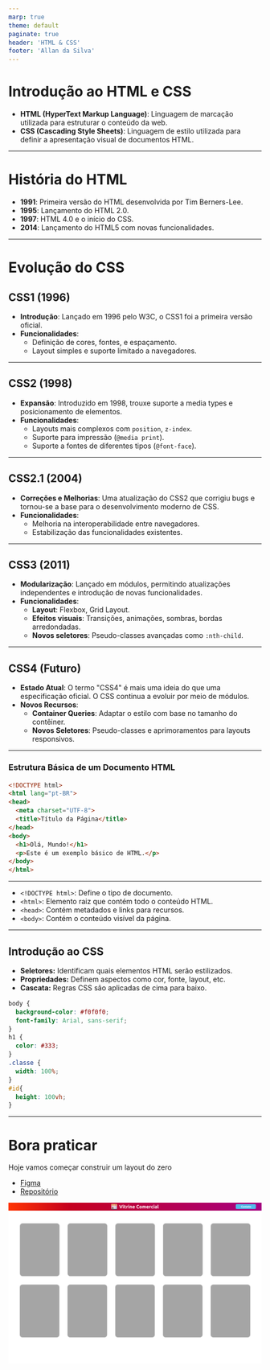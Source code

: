 ```yaml
---
marp: true
theme: default
paginate: true
header: 'HTML & CSS'
footer: 'Allan da Silva'
---
```


# Introdução ao HTML e CSS

- **HTML (HyperText Markup Language)**: Linguagem de marcação utilizada para estruturar o conteúdo da web.
- **CSS (Cascading Style Sheets)**: Linguagem de estilo utilizada para definir a apresentação visual de documentos HTML.

---

# História do HTML

- **1991**: Primeira versão do HTML desenvolvida por Tim Berners-Lee.
- **1995**: Lançamento do HTML 2.0.
- **1997**: HTML 4.0 e o início do CSS.
- **2014**: Lançamento do HTML5 com novas funcionalidades.

---

# Evolução do CSS

## CSS1 (1996)

- **Introdução**: Lançado em 1996 pelo W3C, o CSS1 foi a primeira versão oficial.
- **Funcionalidades**:
  - Definição de cores, fontes, e espaçamento.
  - Layout simples e suporte limitado a navegadores.

---

## CSS2 (1998)

- **Expansão**: Introduzido em 1998, trouxe suporte a media types e posicionamento de elementos.
- **Funcionalidades**:
  - Layouts mais complexos com `position`, `z-index`.
  - Suporte para impressão (`@media print`).
  - Suporte a fontes de diferentes tipos (`@font-face`).

---
## CSS2.1 (2004)

- **Correções e Melhorias**: Uma atualização do CSS2 que corrigiu bugs e tornou-se a base para o desenvolvimento moderno de CSS.
- **Funcionalidades**:
  - Melhoria na interoperabilidade entre navegadores.
  - Estabilização das funcionalidades existentes.

---

## CSS3 (2011)

- **Modularização**: Lançado em módulos, permitindo atualizações independentes e introdução de novas funcionalidades.
- **Funcionalidades**:
  - **Layout**: Flexbox, Grid Layout.
  - **Efeitos visuais**: Transições, animações, sombras, bordas arredondadas.
  - **Novos seletores**: Pseudo-classes avançadas como `:nth-child`.
---
## CSS4 (Futuro)

- **Estado Atual**: O termo "CSS4" é mais uma ideia do que uma especificação oficial. O CSS continua a evoluir por meio de módulos.
- **Novos Recursos**:
  - **Container Queries**: Adaptar o estilo com base no tamanho do contêiner.
  - **Novos Seletores**: Pseudo-classes e aprimoramentos para layouts responsivos.

---

### Estrutura Básica de um Documento HTML

```html
<!DOCTYPE html>
<html lang="pt-BR">
<head>
  <meta charset="UTF-8">
  <title>Título da Página</title>
</head>
<body>
  <h1>Olá, Mundo!</h1>
  <p>Este é um exemplo básico de HTML.</p>
</body>
</html>
```

---
- `<!DOCTYPE html>`: Define o tipo de documento.
- `<html>`: Elemento raiz que contém todo o conteúdo HTML.
- `<head>`: Contém metadados e links para recursos.
- `<body>`: Contém o conteúdo visível da página.

---

## Introdução ao CSS
- **Seletores:** Identificam quais elementos HTML serão estilizados.
- **Propriedades:** Definem aspectos como cor, fonte, layout, etc.
- **Cascata:** Regras CSS são aplicadas de cima para baixo.

```css
body {
  background-color: #f0f0f0;
  font-family: Arial, sans-serif;
}
h1 {
  color: #333;
}
.classe {
  width: 100%;
}
#id{
  height: 100vh;
}
```

---

# Bora praticar

Hoje vamos começar construir um layout do zero
- [Figma](https://www.figma.com/design/UPpp2v5BuMXQm1e2gE6jjo/Vitrine-Comercial---aula?t=FvVngHFP5Ag5Lx2w-1)
- [Repositório](https://github.com/ADS-Unipar/vitrine)

![bg left 80% top ](Frame1.png)

